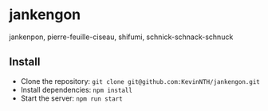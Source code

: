 # jankengon
jankenpon, pierre-feuille-ciseau, shifumi, schnick-schnack-schnuck

## Install

* Clone the repository: `git clone git@github.com:KevinNTH/jankengon.git`
* Install dependencies: `npm install`
* Start the server: `npm run start`

